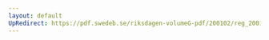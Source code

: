 ```yaml
---
layout: default
UpRedirect: https://pdf.swedeb.se/riksdagen-volumeG-pdf/200102/reg_200102/reg_200102_0090.pdf
---
```

